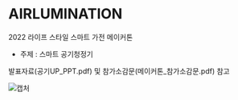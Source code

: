 # AIRLUMINATION
2022 라이프 스타일 스마트 가전 메이커톤

* 주제 : 스마트 공기청정기

발표자료(공기UP_PPT.pdf) 및 참가소감문(메이커톤_참가소감문.pdf) 참고

![캡처](https://github.com/teto-ri/AIRLUMINATION/assets/34530460/29c6f79b-d888-421f-af9b-85f7567bec49)
